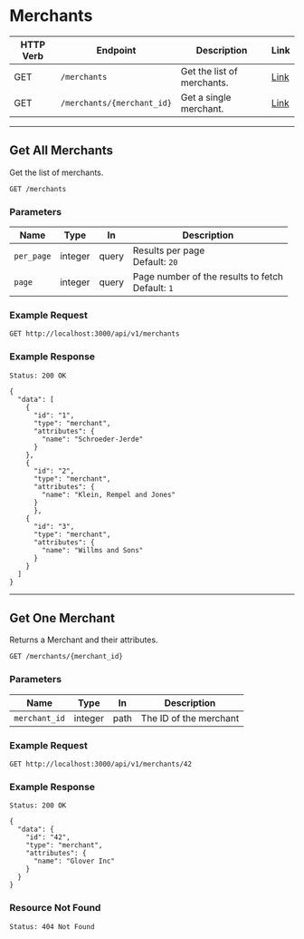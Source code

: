 # Merchants

HTTP Verb | Endpoint                   | Description                | Link
----------|----------------------------|----------------------------|---------------------------
GET       | `/merchants`               | Get the list of merchants. | [Link](#get-all-merchants)
GET       | `/merchants/{merchant_id}` | Get a single merchant.     | [Link](#get-one-merchant)

---

## Get All Merchants

Get the list of merchants.

```
GET /merchants
```

### Parameters

Name       | Type    | In    | Description
-----------|---------|-------|--------------
`per_page` | integer | query | Results per page<br>Default: `20`
`page`     | integer | query | Page number of the results to fetch<br>Default: `1`

### Example Request

```
GET http://localhost:3000/api/v1/merchants
```

### Example Response

```
Status: 200 OK
```

```
{
  "data": [
    {
      "id": "1",
      "type": "merchant",
      "attributes": {
        "name": "Schroeder-Jerde"
      }
    },
    {
      "id": "2",
      "type": "merchant",
      "attributes": {
        "name": "Klein, Rempel and Jones"
      }
      },
    {
      "id": "3",
      "type": "merchant",
      "attributes": {
        "name": "Willms and Sons"
      }
    }
  ]
}
```

---

## Get One Merchant

Returns a Merchant and their attributes.

```
GET /merchants/{merchant_id}
```


### Parameters

Name          | Type    | In    | Description
--------------|---------|-------|-----------------------
`merchant_id` | integer | path  | The ID of the merchant

### Example Request

```
GET http://localhost:3000/api/v1/merchants/42
```

### Example Response

```
Status: 200 OK
```

```
{
  "data": {
    "id": "42",
    "type": "merchant",
    "attributes": {
      "name": "Glover Inc"
    }
  }
}
```

### Resource Not Found

```
Status: 404 Not Found
```
